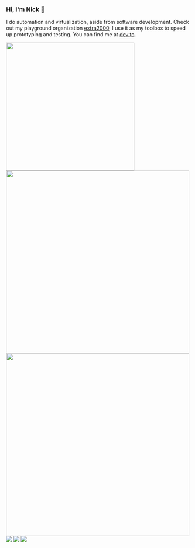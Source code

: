 ### Hi, I'm Nick 👋

I do automation and virtualization, aside from software development. Check out my playground organization [extra2000](https://github.com/extra2000), I use it as my toolbox to speed up prototyping and testing. You can find me at [dev.to](https://dev.to/nikaizuddin).

<a href="https://wakatime.com/share/@nikAizuddin/b8181f7f-6c51-4e51-b58f-d3f632c0b3a3.svg">
  <img src="https://wakatime.com/share/@nikAizuddin/b8181f7f-6c51-4e51-b58f-d3f632c0b3a3.svg" width="350">
</a>

<a href="https://github.com/anuraghazra/github-readme-stats">
  <img src="https://github-readme-stats.vercel.app/api/wakatime?username=nikAizuddin&theme=vue&hide_border=true&custom_title=Weekly%20Coding%20Activity" width="500"/>
</a>

<a href="https://github.com/anuraghazra/github-readme-stats">
  <img src="https://github-readme-stats.vercel.app/api?username=nikAizuddin&theme=vue&show_icons=true&count_private=true&custom_title=GitHub%20Stats&hide_border=true" width="500"/>
</a>
<a>
  <img src="https://img.shields.io/badge/OS-GNU/Linux-informational?style=for-the-badge&logo=linux&logoColor=white&color=5fc396"> <img src="https://img.shields.io/badge/Tools-SaltStack-informational?style=for-the-badge&logo=saltstack&logoColor=white&color=5fc396"> <img src="https://img.shields.io/badge/Tools-Vagrant-informational?style=for-the-badge&logo=vagrant&logoColor=white&color=5fc396">
</a>

<!--
**nikAizuddin/nikAizuddin** is a ✨ _special_ ✨ repository because its `README.md` (this file) appears on your GitHub profile.

Here are some ideas to get you started:

- 🔭 I’m currently working on ...
- 🌱 I’m currently learning ...
- 👯 I’m looking to collaborate on ...
- 🤔 I’m looking for help with ...
- 💬 Ask me about ...
- 📫 How to reach me: ...
- 😄 Pronouns: ...
- ⚡ Fun fact: ...
-->
